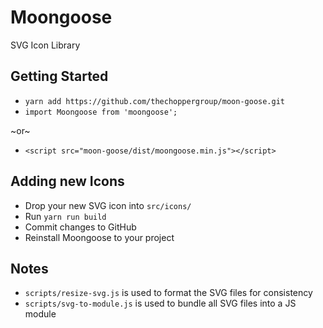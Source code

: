 # Moongoose

SVG Icon Library

## Getting Started

- `yarn add https://github.com/thechoppergroup/moon-goose.git`
- `import Moongoose from 'moongoose';`

~or~

- `<script src="moon-goose/dist/moongoose.min.js"></script>`

## Adding new Icons

- Drop your new SVG icon into `src/icons/`
- Run `yarn run build`
- Commit changes to GitHub
- Reinstall Moongoose to your project

## Notes

- `scripts/resize-svg.js` is used to format the SVG files for consistency
- `scripts/svg-to-module.js` is used to bundle all SVG files into a JS module
